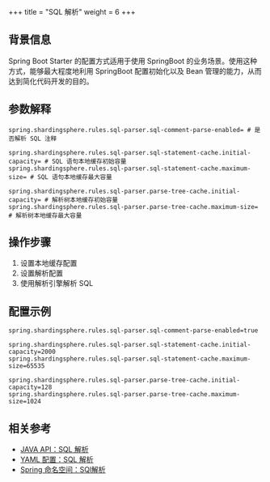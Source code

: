 +++
title = "SQL 解析"
weight = 6
+++

## 背景信息
Spring Boot Starter 的配置方式适用于使用 SpringBoot 的业务场景。使用这种方式，能够最大程度地利用 SpringBoot 配置初始化以及 Bean 管理的能力，从而达到简化代码开发的目的。

## 参数解释
```properties
spring.shardingsphere.rules.sql-parser.sql-comment-parse-enabled= # 是否解析 SQL 注释

spring.shardingsphere.rules.sql-parser.sql-statement-cache.initial-capacity= # SQL 语句本地缓存初始容量
spring.shardingsphere.rules.sql-parser.sql-statement-cache.maximum-size= # SQL 语句本地缓存最大容量

spring.shardingsphere.rules.sql-parser.parse-tree-cache.initial-capacity= # 解析树本地缓存初始容量
spring.shardingsphere.rules.sql-parser.parse-tree-cache.maximum-size= # 解析树本地缓存最大容量
```

## 操作步骤
1. 设置本地缓存配置
2. 设置解析配置
3. 使用解析引擎解析 SQL

## 配置示例
```properties
spring.shardingsphere.rules.sql-parser.sql-comment-parse-enabled=true

spring.shardingsphere.rules.sql-parser.sql-statement-cache.initial-capacity=2000
spring.shardingsphere.rules.sql-parser.sql-statement-cache.maximum-size=65535

spring.shardingsphere.rules.sql-parser.parse-tree-cache.initial-capacity=128
spring.shardingsphere.rules.sql-parser.parse-tree-cache.maximum-size=1024
```

## 相关参考
- [JAVA API：SQL 解析](/cn/user-manual/shardingsphere-jdbc/java-api/rules/sql-parser/)
- [YAML 配置：SQL 解析](/cn/user-manual/shardingsphere-jdbc/yaml-config/rules/sql-parser/)
- [Spring 命名空间：SQl解析](/cn/user-manual/shardingsphere-jdbc/spring-namespace/rules/sql-parser/)
